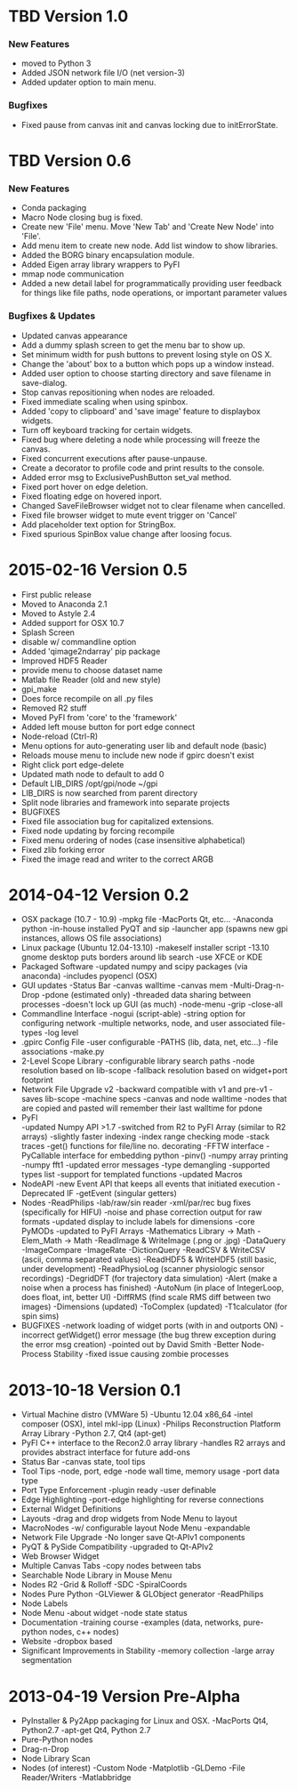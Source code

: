 # TBD Version 1.0

### New Features
* moved to Python 3
* Added JSON network file I/O (net version-3)
* Added updater option to main menu.

### Bugfixes
* Fixed pause from canvas init and canvas locking due to initErrorState.

# TBD Version 0.6

###	New Features
* Conda packaging
* Macro Node closing bug is fixed.
* Create new 'File' menu. Move 'New Tab' and 'Create New Node' into 'File'.
* Add menu item to create new node. Add list window to show libraries.
* Added the BORG binary encapsulation module.
* Added Eigen array library wrappers to PyFI
* mmap node communication
* Added a new detail label for programmatically providing user feedback
    for things like file paths, node operations, or important parameter values

### Bugfixes & Updates
* Updated canvas appearance
* Add a dummy splash screen to get the menu bar to show up.
* Set minimum width for push buttons to prevent losing style on OS X.
* Change the 'about' box to a button which pops up a window instead.
* Added user option to choose starting directory and save filename in save-dialog.
* Stop canvas repositioning when nodes are reloaded.
* Fixed immediate scaling when using spinbox.
* Added 'copy to clipboard' and 'save image' feature to displaybox widgets.
* Turn off keyboard tracking for certain widgets.
* Fixed bug where deleting a node while processing will freeze the canvas.
* Fixed concurrent executions after pause-unpause.
* Create a decorator to profile code and print results to the console.
* Added error msg to ExclusivePushButton set_val method.
* Fixed port hover on edge deletion.
* Fixed floating edge on hovered inport.
* Changed SaveFileBrowser widget not to clear filename when cancelled.
* Fixed file browser widget to mute event trigger on 'Cancel'
* Add placeholder text option for StringBox.
* Fixed spurious SpinBox value change after loosing focus. 

# 2015-02-16 Version 0.5

* First public release
* Moved to Anaconda 2.1
* Moved to Astyle 2.4
* Added support for OSX 10.7
* Splash Screen
 * disable w/ commandline option
* Added 'qimage2ndarray' pip package
* Improved HDF5 Reader
 * provide menu to choose dataset name
* Matlab file Reader (old and new style)
* gpi_make
 * Does force recompile on all .py files
 * Removed R2 stuff
* Moved PyFI from 'core' to the 'framework'
* Added left mouse button for port edge connect
* Node-reload (Ctrl-R)
* Menu options for auto-generating user lib and default node (basic)
 * Reloads mouse menu to include new node if gpirc doesn't exist
* Right click port edge-delete
* Updated math node to default to add 0
* Default LIB_DIRS /opt/gpi/node ~/gpi
 * LIB_DIRS is now searched from parent directory
* Split node libraries and framework into separate projects
* BUGFIXES
 * Fixed file association bug for capitalized extensions.
 * Fixed node updating by forcing recompile
 * Fixed menu ordering of nodes (case insensitive alphabetical)
 * Fixed zlib forking error
 * Fixed the image read and writer to the correct ARGB

# 2014-04-12 Version 0.2

* OSX package (10.7 - 10.9)
    -mpkg file
    -MacPorts Qt, etc...
    -Anaconda python
    -in-house installed PyQT and sip
    -launcher app (spawns new gpi instances, allows OS file associations)
* Linux package (Ubuntu 12.04-13.10)
    -makeself installer script
    -13.10 gnome desktop puts borders around lib search
        -use XFCE or KDE
* Packaged Software
    -updated numpy and scipy packages (via anaconda)
    -includes pyopencl (OSX)
* GUI updates
    -Status Bar
        -canvas walltime
        -canvas mem
    -Multi-Drag-n-Drop
    -pdone (estimated only)
    -threaded data sharing between processes
        -doesn't lock up GUI (as much)
    -node-menu
        -grip
        -close-all
* Commandline Interface
    -nogui (script-able)
    -string option for configuring network
    -multiple networks, node, and user associated file-types
    -log level
* .gpirc Config File
    -user configurable
    -PATHS (lib, data, net, etc...)
    -file associations
    -make.py
* 2-Level Scope Library
    -configurable library search paths
    -node resolution based on lib-scope
    -fallback resolution based on widget+port footprint
* Network File Upgrade v2
    -backward compatible with v1 and pre-v1
    -saves lib-scope
    -machine specs
    -canvas and node walltime
        -nodes that are copied and pasted will remember their last
        walltime for pdone
* PyFI	
    -updated Numpy API >1.7
    -switched from R2 to PyFI Array (similar to R2 arrays)
        -slightly faster indexing
        -index range checking mode
            -stack traces
            -get() functions for file/line no. decorating
        -FFTW interface
    -PyCallable interface for embedding python
        -pinv()
        -numpy array printing
        -numpy fft1
    -updated error messages
        -type demangling
        -supported types list
    -support for templated functions
    -updated Macros
* NodeAPI
    -new Event API that keeps all events that initiated execution
    -Deprecated IF
        -getEvent (singular getters)
* Nodes
    -ReadPhilips
        -lab/raw/sin reader
        -xml/par/rec bug fixes (specifically for HIFU)
        -noise and phase correction output for raw formats
        -updated display to include labels for dimensions
    -core PyMODs
        -updated to PyFI Arrays
    -Mathematics Library -> Math
    -Elem_Math -> Math
    -ReadImage & WriteImage (.png or .jpg)
    -DataQuery
    -ImageCompare
    -ImageRate
    -DictionQuery
    -ReadCSV & WriteCSV (ascii, comma separated values)
    -ReadHDF5 & WriteHDF5 (still basic, under development)
    -ReadPhysioLog (scanner physiologic sensor recordings)
    -DegridDFT (for trajectory data simulation)
    -Alert (make a noise when a process has finished)
    -AutoNum (in place of IntegerLoop, does float, int, better UI)
    -DiffRMS (find scale RMS diff between two images)
    -Dimensions (updated)
    -ToComplex (updated)
    -T1calculator (for spin sims)
* BUGFIXES
    -network loading of widget ports (with in and outports ON)
    -incorrect getWidget() error message (the bug threw exception during the
    error msg creation) -pointed out by David Smith
    -Better Node-Process Stability
        -fixed issue causing zombie processes

# 2013-10-18 Version 0.1

* Virtual Machine distro (VMWare 5)
    -Ubuntu 12.04 x86_64
    -intel composer (OSX), intel mkl-ipp (Linux)
    -Philips Reconstruction Platform Array Library
    -Python 2.7, Qt4 (apt-get)
* PyFI C++ interface to the Recon2.0 array library
    -handles R2 arrays and provides abstract interface for future add-ons
* Status Bar
    -canvas state, tool tips
* Tool Tips
    -node, port, edge
    -node wall time, memory usage
    -port data type
* Port Type Enforcement
    -plugin ready
    -user definable
* Edge Highlighting
    -port-edge highlighting for reverse connections
* External Widget Definitions
* Layouts
    -drag and drop widgets from Node Menu to layout
* MacroNodes
    -w/ configurable layout Node Menu
    -expandable
* Network File Upgrade
    -No longer save Qt-APIv1 components
* PyQT & PySide Compatibility
    -upgraded to Qt-APIv2
* Web Browser Widget
* Multiple Canvas Tabs
    -copy nodes between tabs
* Searchable Node Library in Mouse Menu
* Nodes R2
    -Grid & Rolloff
    -SDC
    -SpiralCoords 
* Nodes Pure Python
    -GLViewer & GLObject generator
    -ReadPhilips
* Node Labels
* Node Menu
    -about widget
    -node state status
* Documentation
    -training course
    -examples (data, networks, pure-python nodes, c++ nodes)
* Website
    -dropbox based
* Significant Improvements in Stability
    -memory collection
    -large array segmentation

# 2013-04-19 Version Pre-Alpha

* PyInstaller & Py2App packaging for Linux and OSX.
    -MacPorts Qt4, Python2.7
    -apt-get Qt4, Python 2.7
* Pure-Python nodes
* Drag-n-Drop 
* Node Library Scan
* Nodes (of interest)
    -Custom Node
    -Matplotlib
    -GLDemo
    -File Reader/Writers
    -Matlabbridge
